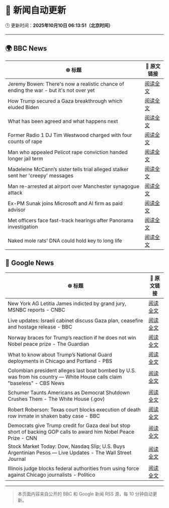 # 🧠 新闻自动更新

🕒 更新时间：**2025年10月10日 06:13:51（北京时间）**

---

## 🌍 BBC News

| 🌐 标题 | 🔗 原文链接 |
|--------|-------------|
| Jeremy Bowen: There's now a realistic chance of ending the war - but it's not over yet | [阅读全文](https://www.bbc.com/news/articles/cn5q04yr345o?at_medium=RSS&at_campaign=rss) |
| How Trump secured a Gaza breakthrough which eluded Biden | [阅读全文](https://www.bbc.com/news/articles/cj3yke64vp6o?at_medium=RSS&at_campaign=rss) |
| What has been agreed and what happens next | [阅读全文](https://www.bbc.com/news/articles/cvgqx7ygq41o?at_medium=RSS&at_campaign=rss) |
| Former Radio 1 DJ Tim Westwood charged with four counts of rape | [阅读全文](https://www.bbc.com/news/articles/ckge5zrl69xo?at_medium=RSS&at_campaign=rss) |
| Man who appealed Pelicot rape conviction handed longer jail term | [阅读全文](https://www.bbc.com/news/articles/cq65e2jdd3lo?at_medium=RSS&at_campaign=rss) |
| Madeleine McCann’s sister tells trial alleged stalker sent her 'creepy' messages | [阅读全文](https://www.bbc.com/news/articles/cp3vg385jgko?at_medium=RSS&at_campaign=rss) |
| Man re-arrested at airport over Manchester synagogue attack | [阅读全文](https://www.bbc.com/news/articles/cz69q1p6376o?at_medium=RSS&at_campaign=rss) |
| Ex-PM Sunak joins Microsoft and AI firm as paid advisor | [阅读全文](https://www.bbc.com/news/articles/clyqe22pz81o?at_medium=RSS&at_campaign=rss) |
| Met officers face fast-track hearings after Panorama investigation | [阅读全文](https://www.bbc.com/news/articles/c1dqvp1exxxo?at_medium=RSS&at_campaign=rss) |
| Naked mole rats' DNA could hold key to long life | [阅读全文](https://www.bbc.com/news/articles/cz7rxy21lxwo?at_medium=RSS&at_campaign=rss) |

## 📰 Google News

| 🌐 标题 | 🔗 原文链接 |
|--------|-------------|
| New York AG Letitia James indicted by grand jury, MSNBC reports - CNBC | [阅读全文](https://news.google.com/rss/articles/CBMif0FVX3lxTE5VaVE0Y1czb3JkdC0xQUxRbS1uT0FqUlplblRLSkZIelVjbF9CUm4xUVZCNm56cFlnNm94b3RJRGRKM3hId0h1bW1zam1rTHJfd2djRkt3RXM0cFVKQXgyeFozeUZQdVVuMXN1UWdreTFlbnFuT0dUbHhTVW1RWGfSAYQBQVVfeXFMUEo2enBmVmkweWF0d1lwaFpQRnJDSjhhc21KRkktSHZWTC05Y3FwUnJwUFVNRXFuOHJFVWFQNUhHVGlGclV2TWcyMzRsaFNHTER4ODFZaE9pV3lPTzBXR2hFSGpJYTRUTS1UcVJKWDYya0lSQjg0QnZYNjBvdjNZOS1GWjFO?oc=5) |
| Live updates: Israeli cabinet discuss Gaza plan, ceasefire and hostage release - BBC | [阅读全文](https://news.google.com/rss/articles/CBMiVEFVX3lxTE5RUENINEF0TGxRbGtNeTFUclZfTm0xUTc1UlFlUmRFTGlraENZd2s2Y3U0enRDUG0yNjJOdHBWRFdwR01ndEhWc2pxM0lYSG8wVS10dA?oc=5) |
| Norway braces for Trump’s reaction if he does not win Nobel peace prize - The Guardian | [阅读全文](https://news.google.com/rss/articles/CBMitwFBVV95cUxNTXRGOGlHNXUzdXhDSnhESkEyclRYVmZJVEJEaXFVeGl1eUppdmlyam5LdzJIRjBCQmVJc3A3bFhwYUNnZFhvaHcwYmJRQWhVQzVPTWJWNW1YWldRRXhDemt1d1Z1NnBhTDJHbk1xRnoyZ01hV1VVWnNpc0I5eFJ2S1ByZVNhcVVRZk41QjZSS2tsZXFJbFEtS0hJWEkxNFZMblczNjU4ektramNOSEtIX1lneWhUd1k?oc=5) |
| What to know about Trump’s National Guard deployments in Chicago and Portland - PBS | [阅读全文](https://news.google.com/rss/articles/CBMisgFBVV95cUxPdXFFSG9aOElxbldETU90UVFEdHJuNEJfc0dZQm4xT0JLaWQ5MjhtSWJsaTdnZnNFd256MUdadk00VWI1RjFqSkh5OEtONDlNOXVQX3ktVUJNVURmMUt2alBVTU1OSnRKZzBGa1dZUWFLb3ZJcmVIR0xXWWx4RTc5LTNUN0VwbG1MSEVmTmtrVk0tSTRTdzBjSUpVVFJSb0lsclRhRE9KS3g2U3cxT1FQTGZB?oc=5) |
| Colombian president alleges last boat bombed by U.S. was from his country — White House calls claim "baseless" - CBS News | [阅读全文](https://news.google.com/rss/articles/CBMiqAFBVV95cUxOMzZZT1JzUlNFMTdsVWowc3hKXzNVRGwtLXJLdHlKVjc3ODZERnptcXd4T19kQnpyN2VfSEs5MU9oY1NhVG8tTGJwcVpqSTJuLW1UWmNJcFd3SVI5X1EzQ1lQQndOcWY0Qk5zNzE2Zy1YWWtqeWpJdUNHT29LbEpuZVpFUkQxR3E5c2FxLXJYRHU2UWdEd1ItSi1PcDJINHRGbEh6bXM4bnrSAa4BQVVfeXFMTld0Z29fU1RxZE45OFRSTFQ2ZWdMcGI1cWI0SjhnSDlKbUZXYm9GNkJmSk1uc1RfbEVydkR5eHRYaExER05hb2ExQkNreXdMeTRjemhhRzRwOGJPajBwdkZZTkhVVDBzTGNsWl9EUmtDWUVZQWNnUUtjUHh6cXpjM1R6enNGQzlFRXY0V0F1TlpnajhEbUs3cXItUS1jUDdZekd4VUxJcmJyM0hIUjR3?oc=5) |
| Schumer Taunts Americans as Democrat Shutdown Crushes Them - The White House (.gov) | [阅读全文](https://news.google.com/rss/articles/CBMipgFBVV95cUxOQ3VmdjdKZHM5ZEQ0cXFNNXdGVE5GVUw2Y3I3eXpkTHpVN1ZZX0NKdzNSMk5rak9CMnNJTk9TYzR4eFludjdUZVFkUlRiLUJ0N0loOE1IZlRvOHpZcHlSaDNELWRkbU1jbUJuazJWTFRFd1k2Z01BME1fRzY5MjFxQ25MVnQySEczUWJDTzFOSHhGZS1wdEYtaC1mVjc4V1NzMzZTbXB3?oc=5) |
| Robert Roberson: Texas court blocks execution of death row inmate in shaken baby case - BBC | [阅读全文](https://news.google.com/rss/articles/CBMiWkFVX3lxTFBVOGtqZmdiXzViZnRxZjdJYXdQRzVmbFpIVHRUUlhaWHhHOXRWdFA4Q2N0U0VXcHhuTWVoRjVZeEpodENFb2xtR3p0bV9VU3pTSzd2VlVEd1FaUdIBX0FVX3lxTE9NNThxaTJSYUxIalVHVk1pdm5NMUc3Qzg4Ml9zLUs5bWVrdVRSbnFpR0hjcWlsZ3M2Q3RTNVlTQzNhTXpfay1JeXhwMWt1OUVMaWIwbDNIU3N6MmkxX2o0?oc=5) |
| Democrats give Trump credit for Gaza deal but stop short of backing GOP calls to award him Nobel Peace Prize - CNN | [阅读全文](https://news.google.com/rss/articles/CBMilAFBVV95cUxOM2VxYUFhanZGajFRZERSRE9FM1pRV2phelEyWHozSlZMazAwSVBGenhxOVJOdTFoSVBqZ2dxLTNtODF0NjhIMFJZTE1YWnpTdVVSLU85UzFjemJGaDUwZ21xdU1YLXIyTXFaTmwzU1lXajNYQzktRjJEaWt1aFZOSW5pejVzUHdxcUNuNGNTN09JY3kt?oc=5) |
| Stock Market Today: Dow, Nasdaq Slip; U.S. Buys Argentinian Pesos — Live Updates - The Wall Street Journal | [阅读全文](https://news.google.com/rss/articles/CBMihwFBVV95cUxOYTk5cjhZQ3Ytd3kzNGJMNWRCamVXekRyRE9RY0N6WkdtX2thdlhabFJKQU9Rb1pURGliTF9CdURJb2Y5WXI0bDRpczU3Z2lKYTFtaXFvaEExTUpfazNUUlpsbDlBZVF4YWxoSGVqeGVIbHlObHZ5bzk1UWtaUXBoMFpxOWs4Tzg?oc=5) |
| Illinois judge blocks federal authorities from using force against Chicago journalists - Politico | [阅读全文](https://news.google.com/rss/articles/CBMiiAFBVV95cUxOa0hwVEJXY2U0VUc3YWRYVzNzZ0xzTDR2NkxpbUg2TURJUXVBTEFpQ2VlQ0dhY0trM1JCYUJHNmhUaE5xeUM2eEcxeHhnOU9nc2RnanpnWm53NE9JTHpTZmNKLXVwN21GbG9iQmhHQ3MtMTMwTFlLYWJEQjNsM2lfZ3NCSEVoOTJY?oc=5) |

---
> 本页面内容来自公开的 BBC 和 Google 新闻 RSS 源，每 10 分钟自动更新。